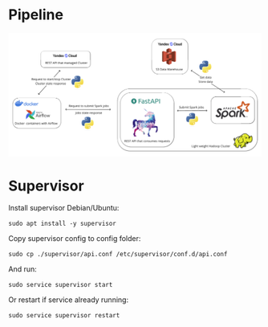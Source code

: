 

# Pipeline

![pipeline](https://github.com/Leonidee/spark-jobs-automation/blob/master/images/pipeline-2.png?raw=true)


# Supervisor

Install supervisor Debian/Ubuntu:

```shell
sudo apt install -y supervisor
```

Copy supervisor config to config folder:

```shell
sudo cp ./supervisor/api.conf /etc/supervisor/conf.d/api.conf
```
And run:

```shell
sudo service supervisor start
```

Or restart if service already running:

```shell
sudo service supervisor restart
```

